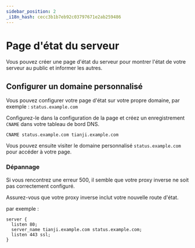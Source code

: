 ```yaml
---
sidebar_position: 2
_i18n_hash: cecc3b1b7eb92c03797671e2ab259486
---
```

# Page d'état du serveur

Vous pouvez créer une page d'état du serveur pour montrer l'état de votre serveur au public et informer les autres.

## Configurer un domaine personnalisé

Vous pouvez configurer votre page d'état sur votre propre domaine, par exemple : `status.example.com`

Configurez-le dans la configuration de la page et créez un enregistrement `CNAME` dans votre tableau de bord DNS.

```
CNAME status.example.com tianji.example.com
```

Vous pouvez ensuite visiter le domaine personnalisé `status.example.com` pour accéder à votre page.

### Dépannage

Si vous rencontrez une erreur 500, il semble que votre proxy inverse ne soit pas correctement configuré.

Assurez-vous que votre proxy inverse inclut votre nouvelle route d'état.

par exemple :
```
server {
  listen 80;
  server_name tianji.example.com status.example.com;
  listen 443 ssl;
}
```
